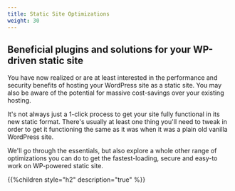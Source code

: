 ```yaml
---
title: Static Site Optimizations
weight: 30
---
```


## Beneficial plugins and solutions for your WP-driven static site

You have now realized or are at least interested in the performance and security benefits of hosting  your WordPress site as a static site. You may also be aware of the potential for massive cost-savings over your existing hosting.

It's not always just a 1-click process to get your site fully functional in its new static format. There's usually at least one thing you'll need to tweak in order to get it functioning the same as it was when it was a plain old vanilla WordPress site. 

We'll go through the essentials, but also explore a whole other range of optimizations you can do to get the fastest-loading, secure and easy-to work on WP-powered static site.

{{%children style="h2" description="true" %}}







